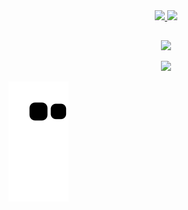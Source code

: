 
<div align="center">
  
  <a href="https://github.com/kevencript">
  <img height="180em" src="https://github-readme-stats.vercel.app/api?username=kevencript&show_icons=true&theme=dracula&include_all_commits=true&count_private=true"/>
  <img height="180em" src="https://github-readme-stats.vercel.app/api/top-langs/?username=kevencript&layout=compact&langs_count=7&theme=dracula"/>
 </div>
 
  ##
  <div align="center">
  <a href="https://www.linkedin.com/in/gabriel-bragavera/" target="_blank"><img src="https://img.shields.io/badge/-LinkedIn-%230077B5?style=for-the-badge&logo=linkedin&logoColor=white" target="_blank"></a> <br>
    
  ![](https://komarev.com/ghpvc/?username=kevencript&label=📈+You+are+visitor+number&color=green)
  </div>
 
<div>
 
  ![Snake animation](https://github.com/kevencript/kevencript/blob/output/github-contribution-grid-snake.svg)
  
 
</div>

<div>
<br>


</div>
